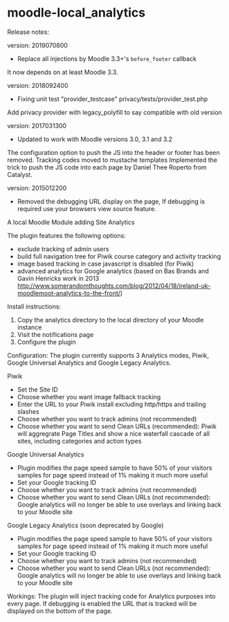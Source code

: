 moodle-local_analytics
==================

Release notes:

version: 2019070800

- Replace all injections by Moodle 3.3+'s `before_footer` callback

It now depends on at least Moodle 3.3.

version: 2018092400

- Fixing unit test "provider_testcase" privacy/tests/provider_test.php

Add privacy provider with legacy_polyfill to say compatible with old version 

version: 2017031300

- Updated to work with Moodle versions 3.0, 3.1 and 3.2

The configuration option to push the JS into the header or footer has been removed.
Tracking codes moved to mustache templates
Implemented the trick to push the JS code into each page by Daniel Thee Roperto from Catalyst.

version: 2015012200

- Removed the debugging URL display on the page, If debugging is required use your browsers view source feature.

A local Moodle Module adding Site Analytics

The plugin features the following options:
- exclude tracking of admin users
- build full navigation tree for Piwik course category and activity tracking
- image based tracking in case javascript is disabled (for Piwik)
- advanced analytics for Google analytics (based on Bas Brands and Gavin Henricks work in 2013 http://www.somerandomthoughts.com/blog/2012/04/18/ireland-uk-moodlemoot-analytics-to-the-front/)

Install instructions:
1. Copy the analytics directory to the local directory of your Moodle instance
2. Visit the notifications page
3. Configure the plugin

Configuration:
The plugin currently supports 3 Analytics modes, Piwik, Google Universal Analytics and Google Legacy Analytics.

Piwik
- Set the Site ID
- Choose whether you want image fallback tracking
- Enter the URL to your Piwik install excluding http/https and trailing slashes
- Choose whether you want to track admins (not recommended)
- Choose whether you want to send Clean URLs (recommended):
	Piwik will aggregrate Page Titles and show a nice waterfall cascade of all sites, including categories and action types

Google Universal Analytics
- Plugin modifies the page speed sample to have 50% of your visitors samples for page speed instead of 1% making it much more useful
- Set your Google tracking ID
- Choose whether you want to track admins (not recommended)
- Choose whether you want to send Clean URLs (not recommended):
	Google analytics will no longer be able to use overlays and linking back to your Moodle site

Google Legacy Analytics (soon deprecated by Google)
- Plugin modifies the page speed sample to have 50% of your visitors samples for page speed instead of 1% making it much more useful
- Set your Google tracking ID
- Choose whether you want to track admins (not recommended)
- Choose whether you want to send Clean URLs (not recommended):
	Google analytics will no longer be able to use overlays and linking back to your Moodle site

Workings:
The plugin will inject tracking code for Analytics purposes into every page. 
If debugging is enabled the URL that is tracked will be displayed on the bottom of the page.
